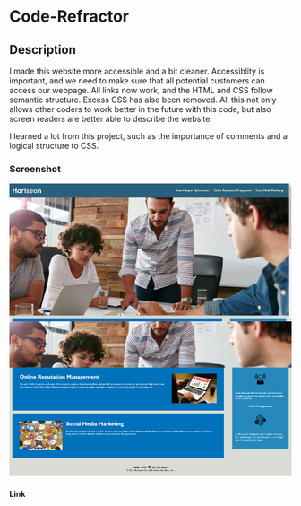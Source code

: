 # Code-Refractor

## Description
I made this website more accessible and a bit cleaner. Accessiblity is important, and we need to make sure that all potential customers can access our webpage. All links now work, and the HTML and CSS follow semantic structure. Excess CSS has also been removed. All this not only allows other coders to work better in the future with this code, but also screen readers are better able to describe the website.

I learned a lot from this project, such as the importance of comments and a logical structure to CSS.

### Screenshot
<img src="./assets/images/screencapture.png">

#### Link
<a href="https://aurorabrynn.github.io/code-refractor/"></a>